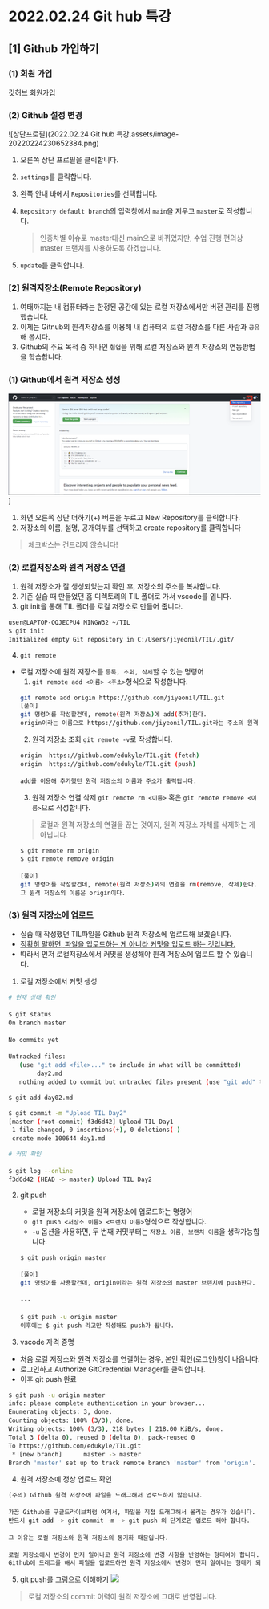 # 2022.02.24 Git hub 특강

## [1] Github 가입하기

### (1) 회원 가입

[깃허브 회원가입](https://goddaehee.tistory.com/218)

### (2) Github 설정 변경

![상단프로필](2022.02.24 Git hub 특강.assets/image-20220224230652384.png)

1.  오른쪽 상단 프로필을 클릭합니다.

2. `settings`를 클릭합니다.

3. 왼쪽 안내 바에서 `Repositories`를 선택합니다.

4. `Repository default branch`의 입력창에서 `main`을 지우고 `master`로 작성합니다.

   > 인종차별 이슈로 master대신 main으로 바뀌었지만, 수업 진행 편의상 master 브랜치를 사용하도록 하겠습니다.

5. `update`를 클릭합니다.

### [2] 원격저장소(Remote Repository)
1.  여태까지는 내 컴퓨터라는 한정된 공간에 있는 로컬 저장소에서만 버전 관리를 진행했습니다.
2. 이제는 Gitnub의 원격저장소를 이용해 내 컴퓨터의 로컬 저장소를 다른 사람과 `공유`해 봅시다.
3. Github의 주요 목적 중 하나인 `협업`을 위해 로컬 저장소와 원격 저장소의 연동방법을 학습합니다.

### (1) Github에서 원격 저장소 생성
![](2022-02-24-23-18-47.png)]
1. 화면 오른쪽 상단 더하기(+) 버튼을 누르고 New Repository를 클릭합니다.
2. 저장소의 이름, 설명, 공개여부를 선택하고 create repository를 클릭합니다
> 체크박스는 건드리지 않습니다!

### (2) 로컬저장소와 원격 저장소 연결
1. 원격 저장소가 잘 생성되었는지 확인 후, 저장소의 주소를 복사합니다.
2. 기존 실습 때 만들었던 홈 디렉토리의 TIL 폴더로 가서 vscode를 엽니다.
3. git init을 통해 TIL 폴더를 로컬 저장소로 만들어 줍니다.
```bash
user@LAPTOP-OQJECPU4 MINGW32 ~/TIL
$ git init
Initialized empty Git repository in C:/Users/jiyeonil/TIL/.git/
```

4. `git remote`
- 로컬 저장소에 원격 저장소를 `등록, 조회, 삭제`할 수 있는 명령어
   1. `git remote add <이름> <주소>`형식으로 작성합니다.
   ```bash
   git remote add origin https://github.com/jiyeonil/TIL.git
   [풀이] 
   git 명령어를 작성할건데, remote(원격 저장소)에 add(추가)한다. 
   origin이라는 이름으로 https://github.com/jiyeonil/TIL.git라는 주소의 원격 저장소를
   ```
   2. 원격 저장소 조회
   `git remote -v`로 작성합니다.
   ```bash
   origin  https://github.com/edukyle/TIL.git (fetch)
   origin  https://github.com/edukyle/TIL.git (push)

   add를 이용해 추가했던 원격 저장소의 이름과 주소가 출력됩니다.
   ```
   3. 원격 저장소 연결 삭제
   `git remote rm <이름>` 혹은 `git remote remove <이름>`으로 작성합니다.
   > 로컬과 원격 저장소의 연결을 끊는 것이지, 원격 저장소 자체를 삭제하는 게 아닙니다.
   ```bash
   $ git remote rm origin
   $ git remote remove origin

   [풀이]
   git 명령어를 작성할건데, remote(원격 저장소)와의 연결을 rm(remove, 삭제)한다.
   그 원격 저장소의 이름은 origin이다.
   ```
### (3) 원격 저장소에 업로드
- 실습 때 작성했던 TIL파일을 Github 원격 저장소에 업로드해 보겠습니다.
- <u>정확히 말하면, 파일을 업로드하는 게 아니라 커밋을 업로드 하는 것입니다.</u>
- 따라서 먼저 로컬저장소에서 커밋을 생성해야 원격 저장소에 업로드 할 수 있습니다.
1. 로컬 저장소에서 커밋 생성
```bash
# 현재 상태 확인

$ git status
On branch master

No commits yet

Untracked files:
   (use "git add <file>..." to include in what will be committed)
        day2.md
   nothing added to commit but untracked files present (use "git add" to track)
```
```bash
$ git add day02.md
```
```bash
$ git commit -m "Upload TIL Day2"
[master (root-commit) f3d6d42] Upload TIL Day1
 1 file changed, 0 insertions(+), 0 deletions(-)
 create mode 100644 day1.md
```
```bash
# 커밋 확인

$ git log --online
f3d6d42 (HEAD -> master) Upload TIL Day2
```

2. git push
   - 로컬 저장소의 커밋을 원격 저장소에 업로드하는 명령어
   - `git push <저장소 이름> <브랜치 이름>`형식으로 작성합니다.
   - `-u` 옵션을 사용하면, 두 번째 커밋부터는 `저장소 이름, 브랜치 이름`을 생략가능합니다.
   ```bash
   $ git push origin master

   [풀이]
   git 명렁어를 사용할건데, origin이라는 원격 저장소의 master 브랜치에 push한다.

   ---

   $ git push -u origin master
   이후에는 $ git push 라고만 작성해도 push가 됩니다.
   ```

3. vscode 자격 증명
- 처음 로컬 저장소와 원격 저장소를 연결하는 경우, 본인 확인(로그인)창이 나옵니다.
- 로그인하고 Authorize GitCredential Manager를 클릭합니다.
- 이후 git push 완료
```bash
$ git push -u origin master
info: please complete authentication in your browser...
Enumerating objects: 3, done.
Counting objects: 100% (3/3), done.
Writing objects: 100% (3/3), 218 bytes | 218.00 KiB/s, done.
Total 3 (delta 0), reused 0 (delta 0), pack-reused 0
To https://github.com/edukyle/TIL.git
 * [new branch]      master -> master
Branch 'master' set up to track remote branch 'master' from 'origin'.
```
4. 원격 저장소에 정상 업로드 확인

```python
(주의) Github 원격 저장소에 파일을 드래그해서 업로드하지 않습니다.

가끔 Github를 구글드라이브처럼 여겨서, 파일을 직접 드래그해서 올리는 경우가 있습니다.
반드시 git add -> git commit -m -> git push 의 단계로만 업로드 해야 합니다.

그 이유는 로컬 저장소와 원격 저장소의 동기화 때문입니다.

로컬 저장소에서 변경이 먼저 일어나고 원격 저장소에 변경 사항을 반영하는 형태여야 합니다. 
Github에 드래그를 해서 파일을 업로드하면 원격 저장소에서 변경이 먼저 일어나는 형태가 되기 때문에 지양해야 합니다.
```

5. git push를 그림으로 이해하기
![](2022-02-25-00-14-33.png)
> 로컬 저장소의 commit 이력이 원격 저장소에 그대로 반영됩니다.



